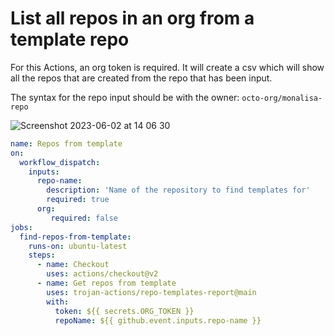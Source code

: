 # List all repos in an org from a template repo

For this Actions, an org token is required. It will create a csv which will show all the repos that are created from the repo that has been input.

The syntax for the repo input should be with the owner: `octo-org/monalisa-repo`

![Screenshot 2023-06-02 at 14 06 30](https://github.com/trojan-actions/repo-templates-report/assets/17613687/97725d01-75f7-4b19-bb18-1cf836a3e23a)

```yml
name: Repos from template
on:
  workflow_dispatch:
    inputs:
      repo-name:
        description: 'Name of the repository to find templates for'
        required: true
      org:
         required: false
jobs:
  find-repos-from-template:
    runs-on: ubuntu-latest
    steps:
      - name: Checkout
        uses: actions/checkout@v2
      - name: Get repos from template
        uses: trojan-actions/repo-templates-report@main
        with:
          token: ${{ secrets.ORG_TOKEN }}
          repoName: ${{ github.event.inputs.repo-name }}
```
